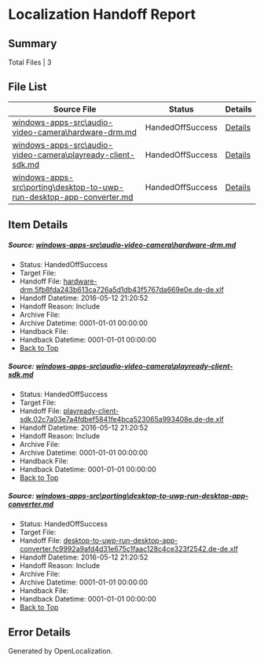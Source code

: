 # <a name='report-top'></a> Localization Handoff Report

## Summary
 Total Files | 3

## File List
 Source File | Status | Details 
 ----------- | ------ | ------- 
 [windows-apps-src\audio-video-camera\hardware-drm.md](https://github.com/Microsoft/windows-apps/blob/553e79f399e4042a7d359b69c3fb0af33f049195/windows-apps-src/audio-video-camera/hardware-drm.md) | HandedOffSuccess | [Details](#4eb903edbdd5638c67da4abe0cbf045c8dc517bc472)
 [windows-apps-src\audio-video-camera\playready-client-sdk.md](https://github.com/Microsoft/windows-apps/blob/553e79f399e4042a7d359b69c3fb0af33f049195/windows-apps-src/audio-video-camera/playready-client-sdk.md) | HandedOffSuccess | [Details](#525084632a66d206361ce28070c873a836081c52484)
 [windows-apps-src\porting\desktop-to-uwp-run-desktop-app-converter.md](https://github.com/Microsoft/windows-apps/blob/fc3ee3bf9b5a8aa1c625c7c928c5d7507efa9c87/windows-apps-src/porting/desktop-to-uwp-run-desktop-app-converter.md) | HandedOffSuccess | [Details](#1751cc6307fc7581d383c70a9114e46bd7fe54513369)

## Item Details
##### <a name='4eb903edbdd5638c67da4abe0cbf045c8dc517bc472'></a> Source: [windows-apps-src\audio-video-camera\hardware-drm.md](https://github.com/Microsoft/windows-apps/blob/553e79f399e4042a7d359b69c3fb0af33f049195/windows-apps-src/audio-video-camera/hardware-drm.md)
* Status: HandedOffSuccess
* Target File: 
* Handoff File: [hardware-drm.5fb8fda243b613ca726a5d1db43f5767da669e0e.de-de.xlf](https://github.com/Microsoft/WDG.handoff/blob/4de9f2b011765407ebbc1c7bbad37e841db11413/ol-handoff/Microsoft/windows-apps.de-de/master/hardware-drm.5fb8fda243b613ca726a5d1db43f5767da669e0e.de-de.xlf)
* Handoff Datetime: 2016-05-12 21:20:52
* Handoff Reason: Include
* Archive File: 
* Archive Datetime: 0001-01-01 00:00:00
* Handback File: 
* Handback Datetime: 0001-01-01 00:00:00
* [Back to Top](#report-top)

##### <a name='525084632a66d206361ce28070c873a836081c52484'></a> Source: [windows-apps-src\audio-video-camera\playready-client-sdk.md](https://github.com/Microsoft/windows-apps/blob/553e79f399e4042a7d359b69c3fb0af33f049195/windows-apps-src/audio-video-camera/playready-client-sdk.md)
* Status: HandedOffSuccess
* Target File: 
* Handoff File: [playready-client-sdk.02c7a03e7a4fdbef5841fe4bca523065a993408e.de-de.xlf](https://github.com/Microsoft/WDG.handoff/blob/4de9f2b011765407ebbc1c7bbad37e841db11413/ol-handoff/Microsoft/windows-apps.de-de/master/playready-client-sdk.02c7a03e7a4fdbef5841fe4bca523065a993408e.de-de.xlf)
* Handoff Datetime: 2016-05-12 21:20:52
* Handoff Reason: Include
* Archive File: 
* Archive Datetime: 0001-01-01 00:00:00
* Handback File: 
* Handback Datetime: 0001-01-01 00:00:00
* [Back to Top](#report-top)

##### <a name='1751cc6307fc7581d383c70a9114e46bd7fe54513369'></a> Source: [windows-apps-src\porting\desktop-to-uwp-run-desktop-app-converter.md](https://github.com/Microsoft/windows-apps/blob/fc3ee3bf9b5a8aa1c625c7c928c5d7507efa9c87/windows-apps-src/porting/desktop-to-uwp-run-desktop-app-converter.md)
* Status: HandedOffSuccess
* Target File: 
* Handoff File: [desktop-to-uwp-run-desktop-app-converter.fc9992a9afd4d31e675c1faac128c4ce323f2542.de-de.xlf](https://github.com/Microsoft/WDG.handoff/blob/4de9f2b011765407ebbc1c7bbad37e841db11413/ol-handoff/Microsoft/windows-apps.de-de/master/desktop-to-uwp-run-desktop-app-converter.fc9992a9afd4d31e675c1faac128c4ce323f2542.de-de.xlf)
* Handoff Datetime: 2016-05-12 21:20:52
* Handoff Reason: Include
* Archive File: 
* Archive Datetime: 0001-01-01 00:00:00
* Handback File: 
* Handback Datetime: 0001-01-01 00:00:00
* [Back to Top](#report-top)


## Error Details

Generated by OpenLocalization.
